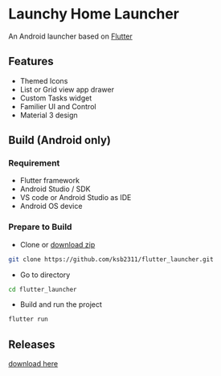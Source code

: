 # Launchy Home Launcher

An Android launcher based on [Flutter](https://flutter.dev/)

## Features

* Themed Icons
* List or Grid view app drawer
* Custom Tasks widget
* Familier UI and Control
* Material 3 design

## Build (Android only)

### Requirement

* Flutter framework
* Android Studio / SDK
* VS code or Android Studio as IDE
* Android OS device

### Prepare to Build

* Clone or [download zip](https://github.com/ksb2311/Launchy/archive/refs/heads/master.zip)

```bash
git clone https://github.com/ksb2311/flutter_launcher.git
```

* Go to directory

```bash
cd flutter_launcher
```

* Build and run the project

```bash
flutter run
```

## Releases

[download here](https://github.com/ksb2311/Launchy/releases)
